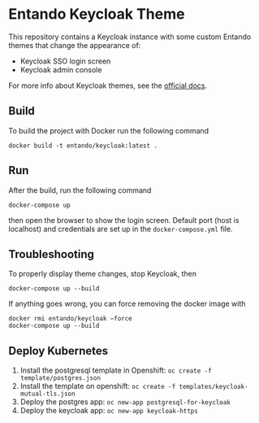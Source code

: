 # Entando Keycloak Theme
This repository contains a Keycloak instance with some custom Entando themes that change the appearance of:

* Keycloak SSO login screen
* Keycloak admin console

For more info about Keycloak themes, see the [official docs](https://www.keycloak.org/docs/latest/server_development/#_themes).

## Build
To build the project with Docker run the following command

```
docker build -t entando/keycloak:latest .
```

## Run
After the build, run the following command

```
docker-compose up
```

then open the browser to show the login screen. Default port (host is localhost) and credentials are set up in the `docker-compose.yml` file.

## Troubleshooting
To properly display theme changes, stop Keycloak, then

```
docker-compose up --build
```

If anything goes wrong, you can force removing the docker image with 

```
docker rmi entando/keycloak —force
docker-compose up --build
```

## Deploy Kubernetes

1. Install the postgresql template in Openshift: `oc create -f template/postgres.json`
2. Install the template on openshift: `oc create -f templates/keycloak-mutual-tls.json`
3. Deploy the postgres app: `oc new-app postgresql-for-keycloak`
4. Deploy the keycloak app: `oc new-app keycloak-https`

